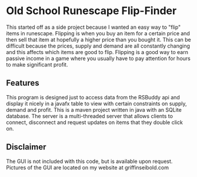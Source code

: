 # Old School Runescape Flip-Finder

This started off as a side project because I wanted an easy way to "flip" items
in runescape. Flipping is when you buy an item for a certain price and then sell
that item at hopefully a higher price than you bought it. This can be difficult
because the prices, supply and demand are all constantly changing and this affects
which items are good to flip. Flipping is a good way to earn passive income in a game
where you usually have to pay attention for hours to make significant profit.

## Features

This program is designed just to access data from the RSBuddy api and display it nicely
in a javafx table to view with certain constraints on supply, demand and profit. This is
a maven project written in java with an SQLite database. The server is a multi-threaded server
that allows clients to connect, disconnect and request updates on items that they double click
on.

## Disclaimer

The GUI is not included with this code, but is available upon request. Pictures of the GUI are located
on my website at griffinseibold.com

